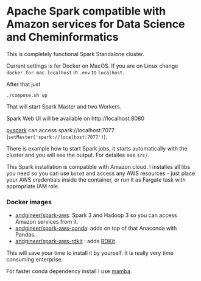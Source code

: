 # Apache Spark compatible with Amazon services for Data Science and Cheminformatics 

This is completely functional Spark Standalone cluster.
 
Current settings is for Docker on MacOS. 
If you are on Linux change `docker.for.mac.localhost` in `.env` to `localhost`.

After that just

    ./compose.sh up
    
That will start Spark Master and two Workers.

Spark Web UI will be available on http://localhost:8080

[pyspark](https://realpython.com/pyspark-intro/) can access spark://localhost:7077 
(`setMaster('spark://localhost:7077')`).

There is example how to start Spark jobs, it starts automatically with the cluster and you will see the output. 
For detailes see `src/`.

This Spark installation is compatible with Amazon cloud. I installes all libs you need so you can use `boto3` and access
any AWS resources - just place your AWS credentials inside the container, or run it as Fargate task with appropriate IAM
role.

### Docker images
- [andgineer/spark-aws](https://hub.docker.com/repository/docker/andgineer/spark-aws):  Spark 3 and Hadoop 3 so you can access Amazon services from it.
- [andgineer/spark-aws-conda](https://hub.docker.com/repository/docker/andgineer/spark-aws-conda): adds on top of that Anaconda with Pandas.
- [andgineer/spark-aws-rdkit](https://hub.docker.com/repository/docker/andgineer/spark-aws-rdkit) : adds [RDKit](https://www.rdkit.org).

This will save your time to install it by yourself. It is really very time consuming enterprise.

For faster conda dependency install I use [mamba](https://github.com/mamba-org/mamba).
